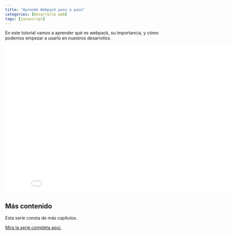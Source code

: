 ```yaml
---
title: "Aprende Webpack paso a paso"
categories: [Desarrollo web]
tags: [javascript]
---
```


En este tutorial vamos a aprender qué es webpack, su importancia, y cómo podemos empezar a usarlo en nuestros desarrollos.

<div class="text-center">
	<iframe width="858" height="480" src="//www.youtube.com/embed/DWQd9iq53Nk?vq=hd720&rel=0" frameborder="0" allowfullscreen></iframe>	
</div>

## Más contenido

Esta serie consta de más capítulos.

<a href="https://series.programacionymas.com/aprende-webpack-paso-a-paso">
Mira la serie completa aquí.
</a>
